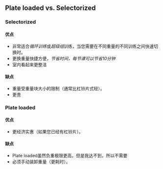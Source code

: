 ## Plate loaded vs. Selectorized

### Selectorized

#### 优点

* 非常适合*循环训练*或*超级组*训练，当您需要在不同重量的不同训练之间快速切换时。
* 更换重量快捷方便，*节省时间，每节课可以节省10分钟*
* 室内看起来更整洁

#### 缺点

* 重量受重量块大小的限制（通常比杠铃片式轻）。
* 更贵

### Plate loaded 

#### 优点

* 更经济实惠（如果您已经有杠铃片）。

#### 缺点

* Plate loaded虽然负重极限更高，但是我达不到，所以不需要
* 必须手动装卸重量（更耗时）。